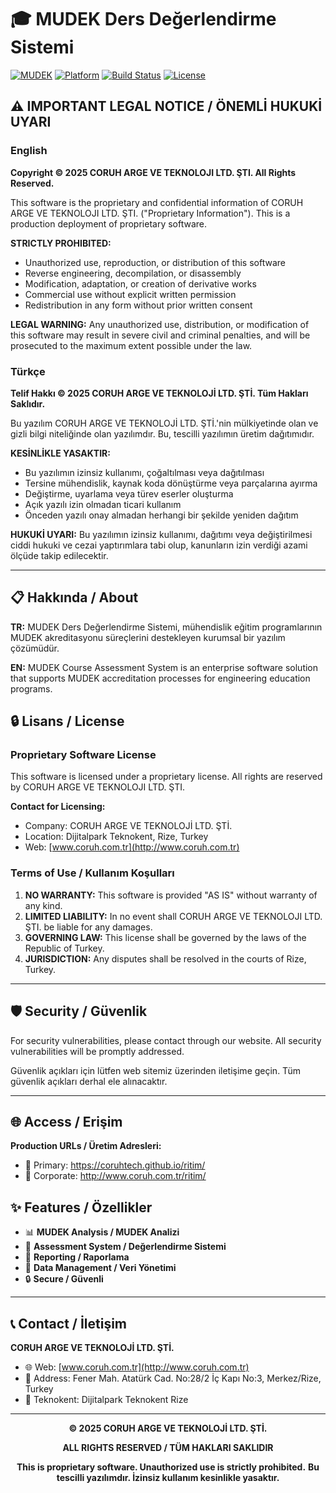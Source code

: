 # 🎓 MUDEK Ders Değerlendirme Sistemi

[![MUDEK](https://img.shields.io/badge/MUDEK-Akreditasyon-green.svg)](https://mudek.org.tr)
[![Platform](https://img.shields.io/badge/Platform-Web-orange.svg)]()
[![Build Status](https://img.shields.io/badge/Build-Production-brightgreen.svg)]()
[![License](https://img.shields.io/badge/License-Proprietary-red.svg)]()

## ⚠️ IMPORTANT LEGAL NOTICE / ÖNEMLİ HUKUKİ UYARI

### English

**Copyright © 2025 CORUH ARGE VE TEKNOLOJI LTD. ŞTI. All Rights Reserved.**

This software is the proprietary and confidential information of CORUH ARGE VE TEKNOLOJI LTD. ŞTI. ("Proprietary Information"). This is a production deployment of proprietary software.

**STRICTLY PROHIBITED:**
- Unauthorized use, reproduction, or distribution of this software
- Reverse engineering, decompilation, or disassembly
- Modification, adaptation, or creation of derivative works
- Commercial use without explicit written permission
- Redistribution in any form without prior written consent

**LEGAL WARNING:** Any unauthorized use, distribution, or modification of this software may result in severe civil and criminal penalties, and will be prosecuted to the maximum extent possible under the law.

### Türkçe

**Telif Hakkı © 2025 CORUH ARGE VE TEKNOLOJİ LTD. ŞTİ. Tüm Hakları Saklıdır.**

Bu yazılım CORUH ARGE VE TEKNOLOJİ LTD. ŞTİ.'nin mülkiyetinde olan ve gizli bilgi niteliğinde olan yazılımdır. Bu, tescilli yazılımın üretim dağıtımıdır.

**KESİNLİKLE YASAKTIR:**
- Bu yazılımın izinsiz kullanımı, çoğaltılması veya dağıtılması
- Tersine mühendislik, kaynak koda dönüştürme veya parçalarına ayırma
- Değiştirme, uyarlama veya türev eserler oluşturma
- Açık yazılı izin olmadan ticari kullanım
- Önceden yazılı onay almadan herhangi bir şekilde yeniden dağıtım

**HUKUKİ UYARI:** Bu yazılımın izinsiz kullanımı, dağıtımı veya değiştirilmesi ciddi hukuki ve cezai yaptırımlara tabi olup, kanunların izin verdiği azami ölçüde takip edilecektir.

---

## 📋 Hakkında / About

**TR:** MUDEK Ders Değerlendirme Sistemi, mühendislik eğitim programlarının MUDEK akreditasyonu süreçlerini destekleyen kurumsal bir yazılım çözümüdür.

**EN:** MUDEK Course Assessment System is an enterprise software solution that supports MUDEK accreditation processes for engineering education programs.

## 🔒 Lisans / License

### Proprietary Software License

This software is licensed under a proprietary license. All rights are reserved by CORUH ARGE VE TEKNOLOJI LTD. ŞTI.

**Contact for Licensing:**
- Company: CORUH ARGE VE TEKNOLOJİ LTD. ŞTİ.
- Location: Dijitalpark Teknokent, Rize, Turkey
- Web: [www.coruh.com.tr](http://www.coruh.com.tr)

### Terms of Use / Kullanım Koşulları

1. **NO WARRANTY:** This software is provided "AS IS" without warranty of any kind.
2. **LIMITED LIABILITY:** In no event shall CORUH ARGE VE TEKNOLOJI LTD. ŞTI. be liable for any damages.
3. **GOVERNING LAW:** This license shall be governed by the laws of the Republic of Turkey.
4. **JURISDICTION:** Any disputes shall be resolved in the courts of Rize, Turkey.

---

## 🛡️ Security / Güvenlik

For security vulnerabilities, please contact through our website. All security vulnerabilities will be promptly addressed.

Güvenlik açıkları için lütfen web sitemiz üzerinden iletişime geçin. Tüm güvenlik açıkları derhal ele alınacaktır.

---

## 🌐 Access / Erişim

**Production URLs / Üretim Adresleri:**
- 🔗 Primary: https://coruhtech.github.io/ritim/
- 🔗 Corporate: http://www.coruh.com.tr/ritim/

## ✨ Features / Özellikler

- 📊 **MUDEK Analysis / MUDEK Analizi**
- 📝 **Assessment System / Değerlendirme Sistemi**
- 📧 **Reporting / Raporlama**
- 💾 **Data Management / Veri Yönetimi**
- 🔒 **Secure / Güvenli**

---

## 📞 Contact / İletişim

**CORUH ARGE VE TEKNOLOJİ LTD. ŞTİ.**
- 🌐 Web: [www.coruh.com.tr](http://www.coruh.com.tr)
- 📍 Address: Fener Mah. Atatürk Cad. No:28/2 İç Kapı No:3, Merkez/Rize, Turkey
- 🏢 Teknokent: Dijitalpark Teknokent Rize

---

<div align="center">

**© 2025 CORUH ARGE VE TEKNOLOJİ LTD. ŞTİ.**

**ALL RIGHTS RESERVED / TÜM HAKLARI SAKLIDIR**

**This is proprietary software. Unauthorized use is strictly prohibited.**
**Bu tescilli yazılımdır. İzinsiz kullanım kesinlikle yasaktır.**

</div>